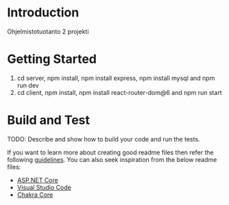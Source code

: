 # Introduction 
Ohjelmistotuotanto 2 projekti


# Getting Started
1. cd server, npm install, npm install express, npm install mysql and npm run dev
2. cd client, npm install, npm install react-router-dom@6 and npm run start


# Build and Test
TODO: Describe and show how to build your code and run the tests. 



If you want to learn more about creating good readme files then refer the following [guidelines](https://docs.microsoft.com/en-us/azure/devops/repos/git/create-a-readme?view=azure-devops). You can also seek inspiration from the below readme files:
- [ASP.NET Core](https://github.com/aspnet/Home)
- [Visual Studio Code](https://github.com/Microsoft/vscode)
- [Chakra Core](https://github.com/Microsoft/ChakraCore)